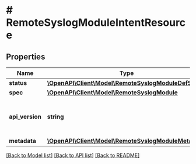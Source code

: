 # # RemoteSyslogModuleIntentResource

## Properties

Name | Type | Description | Notes
------------ | ------------- | ------------- | -------------
**status** | [**\OpenAPI\Client\Model\RemoteSyslogModuleDefStatus**](RemoteSyslogModuleDefStatus.md) |  | [optional]
**spec** | [**\OpenAPI\Client\Model\RemoteSyslogModule**](RemoteSyslogModule.md) |  | [optional]
**api_version** | **string** | API Version of the Nutanix v3 API framework. | [optional] [default to '3.1.0']
**metadata** | [**\OpenAPI\Client\Model\RemoteSyslogModuleMetadata**](RemoteSyslogModuleMetadata.md) |  |

[[Back to Model list]](../../README.md#models) [[Back to API list]](../../README.md#endpoints) [[Back to README]](../../README.md)
